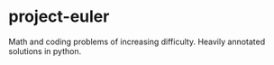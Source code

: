 # project-euler
Math and coding problems of increasing difficulty. Heavily annotated solutions in python.
